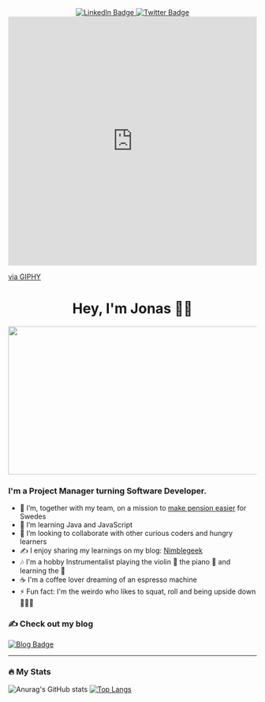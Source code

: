 
<div align= "center" id="badges">
  <a href="https://www.linkedin.com/in/jonas-achouri-sihl%C3%A9n-bb5b2a33/">
  <img src="https://img.shields.io/badge/LinkedIn-blue?style=for-the-badge&logo=linkedin&logoColor=white" alt="LinkedIn Badge"/>
  </a>
  <a href="https://twitter.com/nimblegeek">
  <img src="https://img.shields.io/badge/Twitter-blue?style=for-the-badge&logo=twitter&logoColor=white" alt="Twitter Badge"/>
  </a>
</div>
<div style="width:100%;height:0;padding-bottom:100%;position:relative;"><iframe src="https://giphy.com/embed/R03zWv5p1oNSQd91EP" width="100%" height="100%" style="position:absolute" frameBorder="0" class="giphy-embed" allowFullScreen></iframe></div><p><a href="https://giphy.com/gifs/R03zWv5p1oNSQd91EP">via GIPHY</a></p>

<h1 align="center">Hey, I'm Jonas 👋🏽 </h1>

<div align="center">
  <img src="https://media.giphy.com/media/xT8qBhrlNooHBYR9f2/giphy.gif" width="600" height="300"/>
</div>


<h3> I'm a Project Manager turning Software Developer. </h3>
  
- 🔭 I’m, together with my team, on a mission to [make pension easier](https://investor.nordea.se/nora-pension/public/) for Swedes
- 🌱 I’m learning Java and JavaScript 
- 👯 I’m looking to collaborate with other curious coders and hungry learners 
- ✍️ I enjoy sharing my learnings on my blog: [Nimblegeek](https://www.nimblegeek.com/) 
- 🎶 I'm a hobby Instrumentalist playing the violin 🎻  the piano 🎹  and learning the 🎸 
- ☕️ I'm a coffee lover dreaming of an espresso machine  
- ⚡ Fun fact: I'm the weirdo who likes to squat, roll and being upside down 🤸🏽‍♂️ 


<h3> 
✍️ Check out my blog 
</h3>
 <a href="https://www.nimblegeek.com/">
  <img src="https://img.shields.io/badge/Nimblegeek-purple?style=for-the-badge&logo=blog&logoColor=white" alt="Blog Badge"/>
 </a>

---

### :fire: My Stats 


![Anurag's GitHub stats](https://github-readme-stats.vercel.app/api?username=nimblegeek&theme=tokyonight&show_icons=true&layout=compact)
[![Top Langs](https://github-readme-stats.vercel.app/api/top-langs/?username=nimblegeek&layout=compact&theme=tokyonight)](https://github.com/anuraghazra/github-readme-stats)
